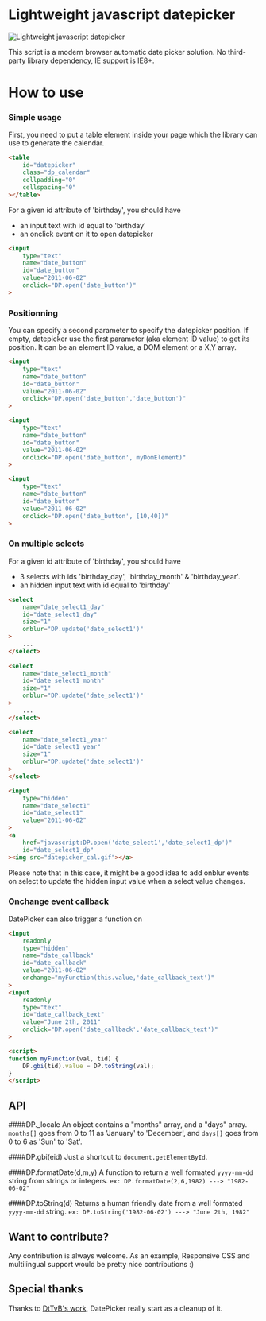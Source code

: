 # Lightweight javascript datepicker

![Lightweight javascript datepicker](http://remi-grumeau.github.io/DatePicker/images/preview.png "Javascript DatePicker")

This script is a modern browser automatic date picker solution. 
No third-party library dependency, IE support is IE8+.


# How to use
### Simple usage

First, you need to put a table element inside your page which the library can use to generate the calendar.

```html
<table 
	id="datepicker" 
	class="dp_calendar" 
	cellpadding="0" 
	cellspacing="0"
></table>
```

For a given id attribute of 'birthday', you should have
- an input text with id equal to 'birthday'
- an onclick event on it to open datepicker

```html
<input 
	type="text" 
	name="date_button" 
	id="date_button" 
	value="2011-06-02" 
	onclick="DP.open('date_button')"
>
```

### Positionning
You can specify a second parameter to specify the datepicker position. If empty, datepicker use the first parameter (aka element ID value) to get its position.
It can be an element ID value, a DOM element or a X,Y array.

```html
<input 
	type="text" 
	name="date_button" 
	id="date_button" 
	value="2011-06-02" 
	onclick="DP.open('date_button','date_button')"
>

<input 
	type="text" 
	name="date_button" 
	id="date_button" 
	value="2011-06-02" 
	onclick="DP.open('date_button', myDomElement)"
>

<input
	type="text"
	name="date_button"
	id="date_button"
	value="2011-06-02"
	onclick="DP.open('date_button', [10,40])"
>
```


### On multiple selects
For a given id attribute of 'birthday', you should have
- 3 selects with ids 'birthday_day', 'birthday_month' & 'birthday_year'.
- an hidden input text with id equal to 'birthday'

```html
<select
	name="date_select1_day"
	id="date_select1_day"
	size="1"
	onblur="DP.update('date_select1')"
>
	...
</select>
			
<select
	name="date_select1_month"
	id="date_select1_month"
	size="1"
	onblur="DP.update('date_select1')"
>
	...
</select>

<select
	name="date_select1_year"
	id="date_select1_year"
	size="1"
	onblur="DP.update('date_select1')"
>
</select>

<input
	type="hidden"
	name="date_select1"
	id="date_select1"
	value="2011-06-02"
>
<a
	href="javascript:DP.open('date_select1','date_select1_dp')"
	id="date_select1_dp"
><img src="datepicker_cal.gif"></a>
```

Please note that in this case, it might be a good idea to add onblur events on select to update the hidden input value when a select value changes.

### Onchange event callback

DatePicker can also trigger a function on

```html
<input
	readonly
	type="hidden"
	name="date_callback"
	id="date_callback"
	value="2011-06-02"
	onchange="myFunction(this.value,'date_callback_text')"
>
<input
	readonly
	type="text"
	id="date_callback_text"
	value="June 2th, 2011"
	onclick="DP.open('date_callback','date_callback_text')"
>

<script>
function myFunction(val, tid) {
	DP.gbi(tid).value = DP.toString(val);
}
</script>
```

## API
####DP._locale
An object contains a "months" array, and a "days" array.
```months[]``` goes from 0 to 11 as 'January' to 'December', and ```days[]``` goes from 0 to 6 as 'Sun' to 'Sat'.

####DP.gbi(eid)
Just a shortcut to ```document.getElementById```.

####DP.formatDate(d,m,y)
A function to return a well formated ```yyyy-mm-dd``` string from strings or integers.
```ex: DP.formatDate(2,6,1982) ---> "1982-06-02"```

####DP.toString(d)
Returns a human friendly date from a well formated ```yyyy-mm-dd``` string.
```ex: DP.toString('1982-06-02') ---> "June 2th, 1982"```


## Want to contribute?
Any contribution is always welcome.
As an example, Responsive CSS and multilingual support would be pretty nice contributions :)

## Special thanks
Thanks to [DtTvB's work](http://javascriptkit.com/script/script2/dyndateselector.shtml), DatePicker really start as a cleanup of it.
